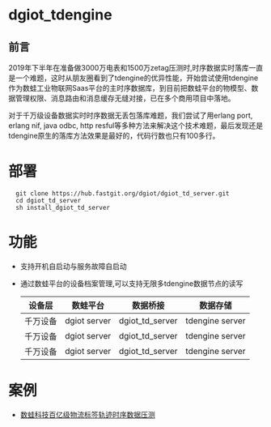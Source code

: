 # dgiot_tdengine

## 前言

   2019年下半年在准备做3000万电表和1500万zetag压测时,时序数据实时落库一直是一个难题，这时从朋友圈看到了tdengine的优异性能，开始尝试使用tdengine作为数蛙工业物联网Saas平台的主时序数据库，到目前把数蛙平台的物模型、数据管理权限、消息路由和消息缓存无缝对接，已在多个商用项目中落地。
   
   对于千万级设备数据实时时序数据无丢包落库难题，我们尝试了用erlang port, erlang nif, java odbc, http resful等多种方法来解决这个技术难题，最后发现还是tdengine原生的落库方法效果是最好的，代码行数也只有100多行。
  
# 部署
  ``` shell script
    git clone https://hub.fastgit.org/dgiot/dgiot_td_server.git
    cd dgiot_td_server
    sh install_dgiot_td_server
  ```

# 功能
 - 支持开机自启动与服务故障自启动
 - 通过数蛙平台的设备档案管理,可以支持无限多tdengine数据节点的读写
 
   | 设备层  | 数蛙平台  | 数据桥接  |  数据存储 |
   | ------------ | ------------ | ------------ | ------------ |
   |  千万设备 | dgiot server  | dgiot_td_server  |tdengine server   |
   |  千万设备 | dgiot server  | dgiot_td_server  |tdengine server   |
   |  千万设备 | dgiot server  | dgiot_td_server  |tdengine server   |
   
# 案例 

- [ 数蛙科技百亿级物流标签轨迹时序数据压测](https://mp.weixin.qq.com/s/8cK_Mo8NayiHaZ7Bkn4HJQ)
 
